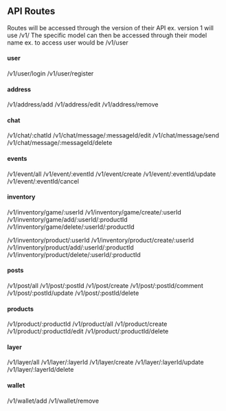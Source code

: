 ## API Routes  
Routes will be accessed through the version of their API
ex. version 1 will use /v1/
The specific model can then be accessed through their model name
ex. to access user would be /v1/user


#### user
/v1/user/login
/v1/user/register

#### address
/v1/address/add
/v1/address/edit
/v1/address/remove

#### chat
/v1/chat/:chatId
/v1/chat/message/:messageId/edit
/v1/chat/message/send
/v1/chat/message/:messageId/delete

#### events
/v1/event/all
/v1/event/:eventId
/v1/event/create
/v1/event/:eventId/update
/v1/event/:eventId/cancel

#### inventory
/v1/inventory/game/:userId
/v1/inventory/game/create/:userId
/v1/inventory/game/add/:userId/:productId
/v1/inventory/game/delete/:userId/:productId

/v1/inventory/product/:userId
/v1/inventory/product/create/:userId
/v1/inventory/product/add/:userId/:productId
/v1/inventory/product/delete/:userId/:productId

#### posts
/v1/post/all
/v1/post/:postId
/v1/post/create
/v1/post/:postId/comment
/v1/post/:postId/update
/v1/post/:postId/delete

#### products
/v1/product/:productId
/v1/product/all
/v1/product/create
/v1/product/:productId/edit
/v1/product/:productId/delete

#### layer
/v1/layer/all
/v1/layer/:layerId
/v1/layer/create
/v1/layer/:layerId/update
/v1/layer/:layerId/delete

#### wallet
/v1/wallet/add
/v1/wallet/remove